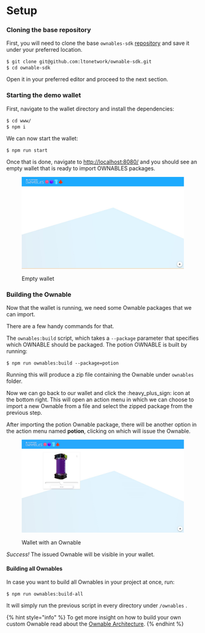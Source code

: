# Setup

### Cloning the base repository

First, you will need to clone the base `ownables-sdk` [repository](https://github.com/ltonetwork/ownable-demo) and save it under your preferred location.

```shell-session
$ git clone git@github.com:ltonetwork/ownable-sdk.git
$ cd ownable-sdk
```

Open it in your preferred editor and proceed to the next section.

### Starting the demo wallet

First, navigate to the wallet directory and install the dependencies:

```shell-session
$ cd www/
$ npm i
```

We can now start the wallet:

```shell-session
$ npm run start
```

Once that is done, navigate to [http://localhost:8080/](http://localhost:8080/) and you should see an empty wallet that is ready to import OWNABLES packages.

<figure><img src="../../.gitbook/assets/ownables_wallet_empty.jpg" alt=""><figcaption><p>Empty wallet</p></figcaption></figure>



### Building the Ownable

Now that the wallet is running, we need some Ownable packages that we can import.

There are a few handy commands for that.

The `ownables:build` script, which takes a `--package` parameter that specifies which OWNABLE should be packaged. The potion OWNABLE is built by running:

```shell-session
$ npm run ownables:build --package=potion
```

Running this will produce a zip file containing the Ownable under `ownables` folder.

Now we can go back to our wallet and click the :heavy\_plus\_sign: icon at the bottom right. This will open an action menu in which we can choose to import a new Ownable from a file and select the zipped package from the previous step.

After importing the potion Ownable package, there will be another option in the action menu named **potion**, clicking on which will issue the Ownable.

<figure><img src="../../.gitbook/assets/ownables_wallet_initialized.png" alt=""><figcaption><p>Wallet with an Ownable</p></figcaption></figure>

_Success!_ The issued Ownable will be visible in your wallet.

#### Building all Ownables

In case you want to build all Ownables in your project at once, run:

```shell-session
$ npm run ownables:build-all
```

It will simply run the previous script in every directory under `/ownables` .



{% hint style="info" %}
To get more insight on how to build your own custom Ownable read about the [Ownable Architecture](../ownables-architecture/smart-contract.md).
{% endhint %}

